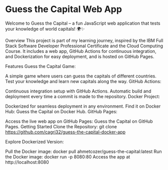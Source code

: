# Guess the Capital Web App
Welcome to Guess the Capital – a fun JavaScript web application that tests your knowledge of world capitals! 🌍✨

Overview
This project is part of my learning journey, inspired by the IBM Full Stack Software Developer Professional Certificate and the Cloud Computing Course. It includes a web app, GitHub Actions for continuous integration, and Dockerization for easy deployment, and is hosted on GitHub Pages.

Features
Guess the Capital Game:

A simple game where users can guess the capitals of different countries.
Test your knowledge and learn new capitals along the way.
GitHub Actions:

Continuous integration setup with GitHub Actions.
Automatic build and deployment every time a commit is made to the repository.
Docker Project:

Dockerized for seamless deployment in any environment.
Find it on Docker Hub: Guess the Capital on Docker Hub.
GitHub Pages:

Access the live web app on GitHub Pages: Guess the Capital on GitHub Pages.
Getting Started
Clone the Repository: git clone https://github.com/cagri32/guess-the-capital-docker-app

Explore Dockerized Version:

Pull the Docker image: docker pull ahmetcozer/guess-the-capital:latest
Run the Docker image: docker run -p 8080:80 <docker-image-name>
Access the app at http://localhost:8080
